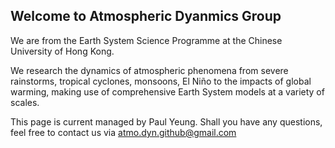 ## Welcome to Atmospheric Dyanmics Group

We are from the Earth System Science Programme at the Chinese University of Hong Kong. 

We research the dynamics of atmospheric phenomena from severe rainstorms, tropical cyclones, monsoons, El Niño to the impacts of global warming, making use of comprehensive Earth System models at a variety of scales.

This page is current managed by Paul Yeung. Shall you have any questions, feel free to contact us via atmo.dyn.github@gmail.com

